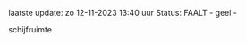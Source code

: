laatste update: 
zo 12-11-2023 13:40   uur 
Status: FAALT - geel - 
<div class="service Y">schijfruimte</div>